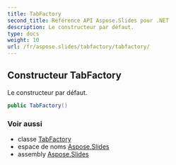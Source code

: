 ```yaml
---
title: TabFactory
second_title: Référence API Aspose.Slides pour .NET
description: Le constructeur par défaut.
type: docs
weight: 10
url: /fr/aspose.slides/tabfactory/tabfactory/
---
```


## Constructeur TabFactory

Le constructeur par défaut.

```csharp
public TabFactory()
```

### Voir aussi

* classe [TabFactory](../../tabfactory)
* espace de noms [Aspose.Slides](../../tabfactory)
* assembly [Aspose.Slides](../../../)

<!-- NE PAS ÉDITER : généré par xmldocmd pour Aspose.Slides.dll -->